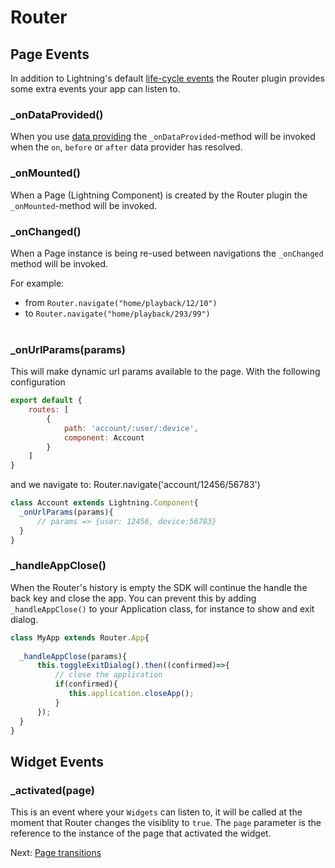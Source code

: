 # Router

## Page Events

In addition to Lightning's default [life-cycle events](https://rdkcentral.github.io/Lightning/docs/components/overview#component-events) the Router plugin provides some extra events your app can listen to.

### _onDataProvided()

When you use [data providing](dataproviding.md) the `_onDataProvided`-method will be invoked when
the `on`, `before` or `after` data provider has resolved.

### _onMounted()

When a Page (Lightning Component) is created by the Router plugin the `_onMounted`-method will be invoked.

### _onChanged()

When a Page instance is being re-used between navigations the `_onChanged` method will be invoked.

For example:

- from `Router.navigate("home/playback/12/10")`
- to `Router.navigate("home/playback/293/99")`
<br /><br />

### _onUrlParams(params)

This will make dynamic url params available to the page.
With the following configuration

```js
export default {
    routes: [
        {
            path: 'account/:user/:device',
            component: Account
        }
    ]
}
```

and we navigate to: Router.navigate('account/12456/56783')

```js
class Account extends Lightning.Component{
  _onUrlParams(params){
      // params => {user: 12456, device:56783}
  }
}
```

### _handleAppClose()

When the Router's history is empty the SDK will continue the handle the back key and close the app. 
You can prevent this by adding `_handleAppClose()` to your Application class, for instance to show
and exit dialog. 

```js
class MyApp extends Router.App{
    
  _handleAppClose(params){        
      this.toggleExitDialog().then((confirmed)=>{          
          // close the application
          if(confirmed){
             this.application.closeApp(); 
          }          
      });      
  }
}
```
## Widget Events ##

### _activated(page)

This is an event where your `Widgets` can listen to, it will be called at the moment
that Router changes the visiblity to `true`. The `page` parameter is the reference to the instance
of the page that activated the widget.

Next: [Page transitions](pagetransitions.md)
